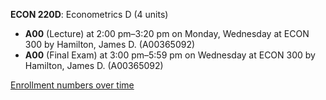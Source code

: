 **ECON 220D**: Econometrics D (4 units)

- **A00** (Lecture) at 2:00 pm–3:20 pm on Monday, Wednesday at ECON 300 by Hamilton, James D. (A00365092)
- **A00** (Final Exam) at 3:00 pm–5:59 pm on Wednesday at ECON 300 by Hamilton, James D. (A00365092)

[Enrollment numbers over time](./ECON220D.tsv)
